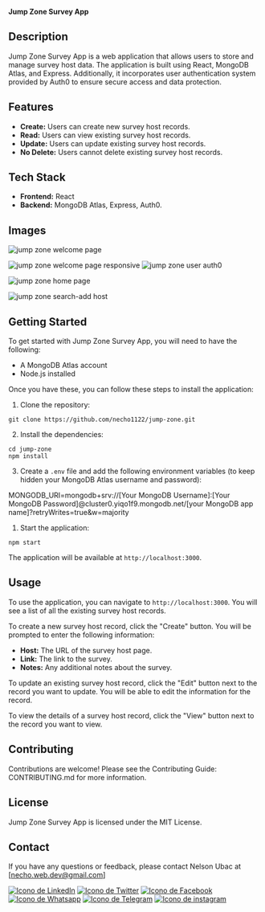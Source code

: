 **Jump Zone Survey App**

## Description

Jump Zone Survey App is a web application that allows users to store and manage survey host data. The application is built using React, MongoDB Atlas, and Express. Additionally, it incorporates user authentication system provided by Auth0 to ensure secure access and data protection.

## Features

* **Create:** Users can create new survey host records.
* **Read:** Users can view existing survey host records.
* **Update:** Users can update existing survey host records.
* **No Delete:** Users cannot delete existing survey host records.

## Tech Stack

* **Frontend:** React
* **Backend:** MongoDB Atlas, Express, Auth0.

## Images

![jump zone welcome page](https://lh3.googleusercontent.com/pw/AP1GczP9X0UbBtgZMifv-p1_d-EOmWk26pEZrb5eLszllHfE4_VCqZDUnb4RjiGcrJT9ZcRbD0jkE1Baq7IP3IeBwqTw5i2OLjcv5kcZ87OfldAROq7YgJTsxZPTbWroWZrViurbEVyBjdEXVdudGxb80dLdZvRMizrt9Ma1ETvEz3wyQzD0Vyv1vPvYfD8syVMn4b5qAlDYMlcQDm7R29bu35o8HTIzw530l6wPlo1FyrfVzJ6C6G3kauFrboc0ZWU2Zm5PVFQTRPBKZWu5BmRpQ4iecTiVBjbaXQsA2IV33gQ4qN0OCWFzzpwc0eak69iNulWA-ZahxSwiFjQEefYlQHU9xlLxy81j3iCWvwfqKV-nJGccdJCtsDp6rgARtsx8GHH4C-jv8QYQX3KPYBUcJMiI__6j1zGFuLTOvt-Yjl6IbqkIrC-jFnnjSgX8B9cmNew6qXVsWGi_HhCqCmhCui3RiyX6Jn2D_aLYs9olgk9U6OCD0hIuGr0GEVwIDBG7vEDe_6xlkNM3RF5gDhdxMHaOvg6LepvGQB-UYgTYNJv7Zjpu7K5EIJvj3gjeP7tJPTKLJA4JgDLRiYYKUvgXMGEBQmfx-uMKi1X04zVLuLYoFKcA5AkLlQX6bVU505X-a8yrETWLKXfiVIkQRFkJEqYoQwzlWEdwCy6bmERZJmaznbZ0tK4hFd5ySBFUnIxv-kFW1NXgfGbNNHNfdj7qh7WRZBv5cM_IhcyyUkglbEtRGfIx7jPPZgSP4zqPqajqf0umfdownH3UNMzgcAO36hJJVG49O33CRqo8M_IeaW3Yj8c1O_eS6cr_LN3E1p75iG_N8FOT64NQEWKOqtpVRmGWzUNPJSI24lJ8mW263_qHvJfQCd9amZoUM9ZMMMnrrYj7wUiRwVAhYxCNQrda79DvQhZUYxCGGEXX031d3il92adqDyuItGdb3Xc_HAfEnojZfsaUfDWxBHnjpsj4Qu6gUCqj=w1105-h488-s-no-gm?authuser=1)

![jump zone welcome page responsive](https://lh3.googleusercontent.com/pw/AP1GczNigwcCdXvBPXgeAgetPrAvOMpScC8nX9LXpVxzjJWEPeA2s-p6NUFAmzEEEuWFicCdgln5LnA7OQddNJDYJOnDeziIRprDkEVqcyCeUpIMPN7mGB0iXDuHMNGKrDdS8u0v-niiptENGSFBuG0g_2qJteCz6TQB6dnHoj6w-iL_Zn6_zS5XFO2KdKYtCmTASF74w94nwKaefYSl-sJhJ4HrR86fOIcixodzchD8k2yxY0fOmgSWWlw4jodfTQ7taqNYV_UxbHDWZlSGIEu-sh8cSG3QU3EdJCru1o_jVbwhYgJQ6ro5HzL2lblubmVoXzmFkAL7YJEKa1MdGXns911vReC2Mnut_R_r5aLDOruHIY7Z2XNUfoAguVvSvgnXPHTCo3S1EGaK74jGL6fP0_dYoruq-9w77zFvlJczBPQOt7czrtZYWgecyMmZylxfz-MrZXgJf4Y62zMe0p0shJrOSfWMVXNRF0kSG41FYdiGaSZsr1VtSsfeAY-N69JqfeYKjCYGL3opuQLNaAofWrqU4XFenOgDmk7NnBfut5SJfY024czZlyu3JOsFD_ouIuQRsZlIWpiPySHDGzCPaD6hEyRoqjXVsc5hy88OYowZ49UlTi3ucgcLbx0yQBDYQCnP-uvkMuCG5ngtFA63JQEcsWEr5bEAtDJ7qcZG6xPb8mvvnDIU7K3lNe-jgnwHS0qVfCS5LQVQBK4V6fu7o6qkYVgmGCsBfdHhuGNAbnjzudPpYy5f9VUOkabnknFzCS0NXsnBHTmxdQaOqk3WVh5IcrKUDGJe1KEjYyUxpJq02wQ3YF9hHmgdAJWlBrtw96dKeKatYZSM5a2rFL4SJRV86gCqmXVrXvU34NaZ2nrkpDvpylUxj9mDqCQNGbgnN_lInHvkKJo65RNgOIrrQHD7MH_ppv2kKGOKxA46INup7TUdCMAvY5JEBMuSfPLCtydwaQ9gqC84Gm0ixpipQSXs1guL=w371-h585-s-no-gm?authuser=1)
![jump zone user auth0](https://lh3.googleusercontent.com/pw/AP1GczNVOOqdPs0fNjGyju_SUJ5WnAr3yyRgTVDZWXe75HHbAxzq_6Bujpc0bc3czWWjOlBxRh-WcrtgnknCm7LjveHn6qxNiX9uOyZC38qb2gyKK2T3l5MlQ1L5pYAUPX99Yj1IjxNvG698H96HJe9qYnUYWejsaRA9frsSQpmSOnnv2GfE06EiLLAXoKz7RY02qwrvYJmXntkiI7_mgqzH_EhfWuEK2YYnDqghWG0IjTVgjRlUATbtfRnY7LKxrvpd8rD9VET4AHunbomKrMpP79knxc4LjJIzhefnSTqH0KQFNldwaiNBSAz2RsTHlgj6Wu4QPz4bZOucea0R2TPGcsmcbtKm8MPG4CCiJW-xFcPfzpIkQctfIKmnk2G1sitbdvYjGek59dXgZ-hTfFNyQprOYEyYCx4eLLOrs75RlWHqPA8ttkCb8VB7v7M0zP8Z7SF1ypQbNAONvgKqDwsXetXT46quMrVpI9MxMXmAEriaiU1UvY94Ncfv2I90W40d2Q_AAnKawJUVHOf7M7GMlSdTLiqV5VH9tLjJ9gmfkJ4oPHxvp5BdSC_dOb_VEH9pWSq-fbp4BEDTaQPQyQmj-cOffUjYUwcoQeND4QvfK7Alfd7XkWXP1LjzCzmAPmCF90nZUG-aP2zKcfJYrvJrND6Ca-u2znYI0FnjIDn2lT1aTGzK7LEVcIFcrOdTwpmRCbgqNRsaPt3mlCjWl3tVw4ZeobhilgpuoMOloIoTmRPpp-lKDoKWughydp8cAt7lTsiSi0RbXggIfF3wxL4kt-F7VNSjSq0TRcwRY9IK8cqrNZvQB_aVB65Iu9ngfuViPr5_fEcmkfWBNIvNcRDt1lQwgc-JPiCN7vvGIPjPoo0KohXnCUCo4qAOnrbS1l4ScF4iy1MTUANWQBig2UHjacoElA-PgwovyTd-qruBWMLyNzJDt_udIzdU90H62vTNtby0iHY2mdTLr2YwRsGdIh9NRNY=w478-h615-s-no-gm?authuser=1)

![jump zone home page](https://lh3.googleusercontent.com/pw/AP1GczP0r7RmgXzrIKdVk2jKi9zDgoedyAMrGs6-dnX43b4Y_3LKZtX9O9DoN852eFVN2i4WUIedqdErvPNSxiHQSuQH12fCilGaBQJ7HXMJIWsNxo1AQEFTtZRelgA5qVXrTuMuO0n7RT_URvUAP1_HzmAFXa1R9UeilE2ThvKMWK9y3h2kNvDiwslbMORByWjX83IE7GwJNBoW-VxPTy1-mQLHXWAsbcJ_lQWrW6F4Sd8a1_CdfkwmLgTjXSRKNNVZNv_1r3MBKCuC_PJh2KDNX31bqoZq_Rj1K0Jgf7uWBHkziFLEQv7YL0TFk6hNj7goc9kETuYqSEoG_opo_56US2u7G7eIxkc1a6WHJgNUTHJRJx3ya7fvZsiF0EEcBhiIv83sI2wzfAuD5KlfVP8l89coQEI7o2WD9s3vGE_ejXCrr_NzsviYdsB-zm5JJAR1SRzU8Mq7V8v8wX9vcmAND5BumB2_UJa78xvaTuZVWIp7A5HLFkuDaKibAdaS4OsP5d-Gb9dn8syVVyEHAZlvrFCODxD-pKFDg6sK3KQIeHXL3v_LWBLun_o3RPJLxyc-Awnbs06oBmH8kf5PbJ2IT2BMt8Q6rKpx4K1EXrmXKgpN1cqw9LRLvI9Ulek2H6G8Hgkag4Vy1EuMUh_jpQI1yECjNI8ZVRC0JVf5NhIWnQFC2BUwNjDyCoOykZGNFfTU4GByZ7bQIUo6CbJPlPbdtasWfO6ej38TrmkMkGpeTFrknpQvTcX8w5FlDzKxC0IZX4pjrH3ujCz0xASWu0E7LK3ISjCghW_ldN0AmQeAJkNfIQ0JtOQ9llnJCbbixCyR5Osl2USKl_Eip9-vAbAJbEXrfKci5n_dpY7o_CHrFUur7NehZz8bP_qLNq7kTQ38lL-3LStyGUX57X-I62URa50N7WwPPYXQz1cPlMUoQMs_xCvaSgh0c4XxMF-H8E_MmTVCUpCRNJLMVcPrEgipuAOcsSk=w604-h506-s-no-gm?authuser=1)

![jump zone search-add host](https://lh3.googleusercontent.com/pw/AP1GczMouoUND0-KiXBAFyCS73IwErsKUl9Rj-zpkwM6OOjm3SQZnVrRuYMx5a4zGxWpXOVnETUl8rWplYrXuj1HH7a2d6fRMBdDwSF_tAPzAZuTxKly6E3RVV-O6Ypo2OU2LFoprI9M_gsmY-bmVAoFtEsm2HT8hk1a9iHUiz6JWp1oliG_ypZ8Q0CntBOUm8rKGu8mWlxSzlFJAfkLLdztdxgy1jvO8gUxLtllnCGQGLaCI3PrvTUnWrdGsgtloI4kg4OmcRKLlOHoOarHifDU68FlPkbdsbJPvLC5_jTimEeeBKLiRmKFSC34eyUhyrn0IW9nJYUFcJAUBApoClylg3_qSImkhXzcHNgrdF9S7b4IMucKSeFC7MZ7Js8CIag_TG1eXljhpcySF0bEVIaCrquoKxfiWpw_FAUCwbqifbRSIJooIS5-5GV6yuqUctizgz_5tF6kNl5dcoB3jQxgsJMglM06r9w2jxwbCrNx_3i7eU-Nt7Re55bd2MvXn72hKNobfqT6ymZergnfupcsX_5i48WOsn6TPxvfDEgggcIQD-ltZR9SdbeTJg5-EYSS9H6AP-SHnjv9YovP_TYFYJ8mHYXIf7BaEqwDxDR0Lqq_2xIUJktzPR6x0g3HzT0T4x1ByQ14-B1H_aRe222cqXPIkrZsJN0fSFGYWXa6kzFHgVtigYw9YMiZ9082WNLFHl0DNVb0BnsaUJvlHqxL627WPxOkAo-D4Xj3K5_axRB0Zh9YZWk0FUDHte8ANK78sQLCB8dhAK2xhLxJ7B5MYsedePymYr32sy_308J5yCjWnxjsYCksENTfGlOdfBDPHIXP1xmp_tnRVpN6ps-4n8-UaNqxcCU2ux61KRAgKy3OIuW5fW0KaQ1J9O7Gpl9nz5SvwFXnl6d8Wq5uDqxmJy0hLKOdu06fjpoei6k245qDuvvm3VBKVsmgm0XUabZAj0PKKJ72ue5wy1te6K6i1Ty6vL_V=w495-h540-s-no-gm?authuser=1)


## Getting Started

To get started with Jump Zone Survey App, you will need to have the following:

* A MongoDB Atlas account
* Node.js installed

Once you have these, you can follow these steps to install the application:

1. Clone the repository:

```
git clone https://github.com/necho1122/jump-zone.git
```

2. Install the dependencies:

```
cd jump-zone
npm install
```

3. Create a `.env` file and add the following environment variables (to keep hidden your MongoDB Atlas username and password):


MONGODB_URI=mongodb+srv://[Your MongoDB Username]:[Your MongoDB Password]@cluster0.yiqo1f9.mongodb.net/[your MongoDB app name]?retryWrites=true&w=majority



1. Start the application:

```
npm start
```

The application will be available at `http://localhost:3000`.

## Usage

To use the application, you can navigate to `http://localhost:3000`. You will see a list of all the existing survey host records.

To create a new survey host record, click the "Create" button. You will be prompted to enter the following information:

* **Host:** The URL of the survey host page.
* **Link:** The link to the survey.
* **Notes:** Any additional notes about the survey.

To update an existing survey host record, click the "Edit" button next to the record you want to update. You will be able to edit the information for the record.

To view the details of a survey host record, click the "View" button next to the record you want to view.

## Contributing

Contributions are welcome! Please see the Contributing Guide: CONTRIBUTING.md for more information.

## License

Jump Zone Survey App is licensed under the MIT License.

## Contact

If you have any questions or feedback, please contact Nelson Ubac at [necho.web.dev@gmail.com]

[![Icono de LinkedIn](https://img.icons8.com/ios/100/linkedin.png)](https://www.linkedin.com/in/nelson-enrique-ubac-jimenez-6b1996118/)
[![Icono de Twitter](https://img.icons8.com/ios/100/twitter.png)](https://twitter.com/necho1122)
[![Icono de Facebook](https://img.icons8.com/ios/100/facebook.png)](https://www.facebook.com/nelson.ubac)
[![Icono de Whatsapp](https://img.icons8.com/ios/100/whatsapp.png)](https://wa.me/5595981113387)
[![Icono de Telegram](https://img.icons8.com/ios/100/telegram.png)](https://t.me/necho1122)
[![Icono de instagram](https://img.icons8.com/ios/100/instagram.png)](https://www.instagram.com/nelsonubac/)